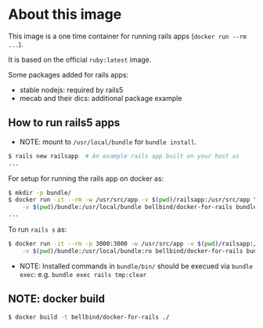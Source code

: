 # About this image

This image is a one time container for running rails apps
(`docker run --rm ...`).

It is based on the official `ruby:latest` image.

Some packages added for rails apps:

- stable nodejs: required by rails5
- mecab and their dics: additional package example

## How to run rails5 apps

- NOTE: mount to `/usr/local/bundle` for `bundle install`.

```sh
$ rails new railsapp  # An example rails app built on your host os
...
```

For setup for running the rails app on docker as:

```sh
$ mkdir -p bundle/
$ docker run -it --rm -w /usr/src/app -v $(pwd)/railsapp:/usr/src/app \
    -v $(pwd)/bundle:/usr/local/bundle bellbind/docker-for-rails bundle install
...
```

To run `rails s` as:

```sh
$ docker run -it --rm -p 3000:3000 -w /usr/src/app -v $(pwd)/railsapp:/usr/src/app \
    -v $(pwd)/bundle:/usr/local/bundle:ro bellbind/docker-for-rails bundle exec rails s
```

- NOTE: Installed commands in `bundle/bin/` should be execued 
  via `bundle exec`: e.g. `bundle exec rails tmp:clear`

## NOTE: docker build

```sh
$ docker build -t bellbind/docker-for-rails ./
```
